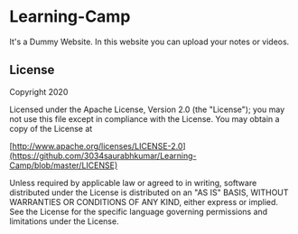 # Learning-Camp
It's a Dummy Website. In this website you can upload your notes or videos.
## License
Copyright 2020

Licensed under the Apache License, Version 2.0 (the "License");
you may not use this file except in compliance with the License.
You may obtain a copy of the License at

  [http://www.apache.org/licenses/LICENSE-2.0](https://github.com/3034saurabhkumar/Learning-Camp/blob/master/LICENSE)
  
Unless required by applicable law or agreed to in writing, software
distributed under the License is distributed on an "AS IS" BASIS,
WITHOUT WARRANTIES OR CONDITIONS OF ANY KIND, either express or implied.
See the License for the specific language governing permissions and
limitations under the License.
